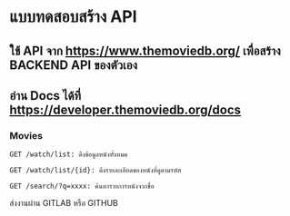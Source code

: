 # แบบทดสอบสร้าง API
## ใช้ API จาก https://www.themoviedb.org/ เพื่อสร้าง BACKEND API ของตัวเอง

## อ่าน Docs ได้ที่ https://developer.themoviedb.org/docs

### Movies

```
GET /watch/list: ดึงข้อมูลหนังทั้งหมด

GET /watch/list/{id}: ดึงรายละเอียดของหนังที่ดูตามรหัส

GET /search/?q=xxxx: ค้นหารายการหนังจากชื่อ
```

ส่งงานผ่าน GITLAB หรือ GITHUB
